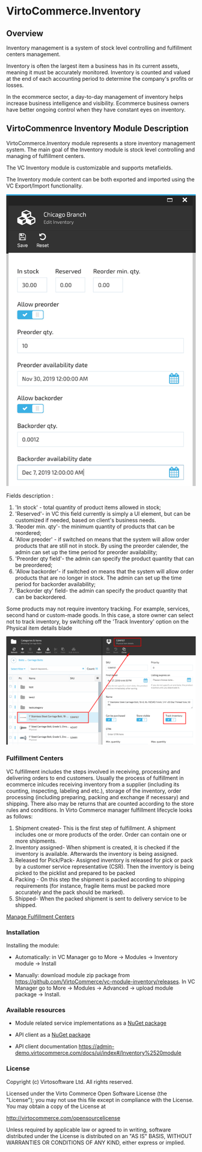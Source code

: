# VirtoCommerce.Inventory

## Overview

Inventory management is a system of stock level controlling and fulfillment centers management.

Inventory is often the largest item a business has in its current assets, meaning it must be accurately monitored. Inventory is counted and valued at the end of each accounting period to determine the company's profits or losses.

In the ecommerce sector, a day-to-day management of inventory helps increase business intelligence and visibility. Ecommerce business owners have better ongoing control when they have constant eyes on inventory.

## VirtoCommenrce Inventory Module Description

VirtoCommerce.Inventory module represents a store inventory management system. The main goal of the Inventory module is stock level controlling and managing of fulfillment centers.

The VC Inventory module is customizable and supports metafields.

The Inventory module content can be both exported and imported using the VC Export/Import functionality.

![Inventory module](docs/media/screen-inventory.png)

Fields description :

1. 'In stock' - total quantity of product items allowed in stock;
1. 'Reserved'- in VC this field currently is simply a UI element, but can be customized if needed, based on client's business needs.
1. 'Reoder min. qty'- the minimum quantity of products that can be reordered;
1. 'Allow preoder' - if switched on means that the system will allow order products that are still not in stock. By using the preorder calender, the admin can set up the time period for preorder availability;
1. 'Preorder qty field'- the admin can specify the product quantity that can be preordered;  
1. 'Allow backorder'- if switched on means that the system will allow order products that are no longer in stock. The admin can set up the time period for backorder availability;
1. 'Backorder qty' field- the admin can specify the product quantity that can be backordered.

Some products may not require inventory tracking. For example, services, second hand or custom-made goods. In this case, a store owner can select not to track inventory, by switching off the 'Track Inventory' option on the Physical item details blade

![Track Inventory](docs/media/screen-track-inventory.png)

### Fulfillment Centers

VC fulfillment includes the steps involved in receiving, processing and delivering orders to end customers. Usually the process of fulfillment in ecommerce inlcudes receiving inventory from a supplier (including its counting, inspecting, labeling and etc.), storage of the inventory, order processing (including preparing, packing and exchange if necessary) and shipping. There also may be returns that are counted according to the store rules and conditions. In Virto Commerce manager fulfillment lifecycle looks as follows:

1. Shipment created-
This is the first step of fulfillment. A shipment includes one or more products of the order. Order can contain one or more shipments.
1. Inventory assigned-
When shipment is created, it is checked if the inventory is available. Afterwards the inventory is being assigned.
1. Released for Pick/Pack-
Assigned inventory is released for pick or pack by a customer service representative (CSR). Then the inventory is being picked to the picklist and prepared to be packed
1. Packing -
On this step the shipment is packed according to shipping requirements (for instance, fragile items must be packed more accurately and the pack should be marked).
1. Shipped-
When the packed shipment is sent to delivery service to be shipped.

[Manage Fulfillment Centers](/docs/manage-fullfilment.md)

### Installation

Installing the module:
* Automatically: in VC Manager go to More -> Modules -> Inventory module -> Install

* Manually: download module zip package from https://github.com/VirtoCommerce/vc-module-inventory/releases.
 In VC Manager go to More -> Modules -> Advanced -> upload module package -> Install.

### Available resources

* Module related service implementations as a <a href="https://www.nuget.org/packages/VirtoCommerce.InventoryModule.Data" target="_blank">NuGet package</a>

* API client as a <a href="https://www.nuget.org/packages/VirtoCommerce.InventoryModule.Client" target="_blank">NuGet package</a>

* API client documentation https://admin-demo.virtocommerce.com/docs/ui/index#/Inventory%2520module

### License

Copyright (c) Virtosoftware Ltd.  All rights reserved.

Licensed under the Virto Commerce Open Software License (the "License"); you
may not use this file except in compliance with the License. You may
obtain a copy of the License at

http://virtocommerce.com/opensourcelicense

Unless required by applicable law or agreed to in writing, software
distributed under the License is distributed on an "AS IS" BASIS,
WITHOUT WARRANTIES OR CONDITIONS OF ANY KIND, either express or
implied.
